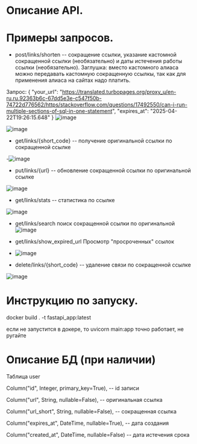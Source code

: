 # Описание API.

# Примеры запросов.

- post/links/shorten -- сокращение ссылки, указание кастомной сокращенной ссылки (необязательно) и даты истечения работы ссылки (необязательно). Заглушка: вместо кастомного алиаса можно передавать кастомную сокращенную ссылкы, так как для применения алиаса на сайтах надо платить.

Запрос: 
{
  "your_url": "https://translated.turbopages.org/proxy_u/en-ru.ru.92363b6c-67dd5e3e-c547f50b-74722d776562/https/stackoverflow.com/questions/17492550/can-i-run-multiple-sections-of-sql-in-one-statement",
  "expires_at": "2025-04-22T19:26:15.648"
}
![image](https://github.com/user-attachments/assets/771285dd-e300-425e-b177-f10aae980680)

![image](https://github.com/user-attachments/assets/52620142-2573-48db-950f-e07d37e3a2c7)

- get/links/{short_code} -- получение оригинальной ссылки по сокращенной ссылке

-![image](https://github.com/user-attachments/assets/4d900c1a-1712-4510-adc2-8af8ccc3958c)

- put/links/{url} -- обновление сокращенной ссылки по оригинальной ссылке
  
![image](https://github.com/user-attachments/assets/0204e8b5-6cea-47c3-a0db-742699aae985)

- get/links/stats -- статистика по ссылке

![image](https://github.com/user-attachments/assets/15b8fed8-1865-40b6-8870-07fb28e612d0)

- get/links/search поиск сокращенной ссылки по оригинальной
![image](https://github.com/user-attachments/assets/1d2cc09b-7cdc-43df-b96d-558b5e2de0f4)

- get/links/show_expired_url Просмотр "просроченных" ссылок
- ![image](https://github.com/user-attachments/assets/f0bad6d8-f11c-42ae-8538-b522e5fa0437)

- delete/links/{short_code} -- удаление связи по сокращенной ссылке

 ![image](https://github.com/user-attachments/assets/1fc7067c-0fab-470e-bfaa-8fed695861d9)



# Инструкцию по запуску.

docker build . -t fastapi_app:latest

если не запустится в докере, то uvicorn main:app точно работает, не ругайте

# Описание БД (при наличии)

Таблица user 

Column("id", Integer, primary_key=True), -- id записи

Column("url", String, nullable=False), -- оригинальная ссылка

Column("url_short", String, nullable=False), -- сокращенная ссылка

Column("expires_at", DateTime, nullable=True), -- дата создания

Column("created_at", DateTime, nullable=False) -- дата истечения срока 
